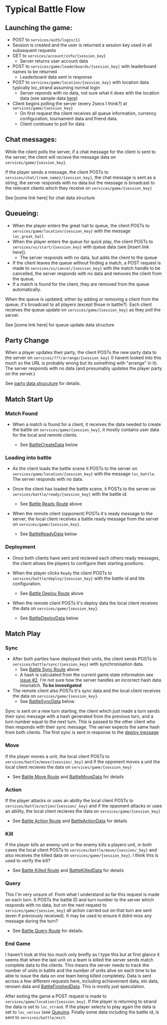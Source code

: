 # Typical Battle Flow

## Launching the game:
- POST to `services/auth/login/11`
- Session is created and the user is returned a session key used in all subsequent requests
- GET to `services/account/info/{session_key}`
  - Server returns user account data
- POST to `services/game/leaderboards/{session_key}` with leaderboard names to be returned
  - Leaderboard data sent in response
- POST to `services/game/location/{session_key}` with location data typically loc_strand assuming normal login
  - Server reponds with no data, not sure what it does with the location data (see sample data [here](../data/first.json))
- Client begins polling the server (every 2secs I think?) at `services/game/{session_key}`
  - On first request the client receives all queue information, currency configuration, tournament data and friend data.
  - Client continues to poll for data

## Chat messages:
While the client polls the server, if a chat message for the client is sent to the server, the client will recieve the message data on `services/game/{session_key}`.


If the player sends a message, the client POSTs to `services/chat/{room_name}/{session_key}`, the chat message is sent as a string; the server responds with no data but the message is broadcast to the relevant clients which they receive on `services/game/{session_key}`

See [some link here] for chat data structure

## Queueing:

- When the player enters the great hall to queue, the client POSTs to `services/game/location/{session_key}` with the message `loc_great_hall`
- When the player enters the queue for quick play, the client POSTs to `services/vs/start/{session_key}` with queue data (see [insert link here]).
  - The server responds with no data, but adds the client to the queue
- If the client leaves the queue without finding a match, a POST request is made to `services/vs/cancel/{session_key}` with the match handle to be cancelled, the server responds with no data and removes the client from the queue.
- If a match is found for the client, they are removed from the queue automatically.

When the queue is updated; either by adding or removing a client from the queue; it's broadcast to all players (except those in battle?). Each client receives the queue update on `services/game/{session_key}` as they poll the server.

See [some link here] for queue update data structure

## Party Change
When a player updates their party, the client POSTs the new party data to the server on `services/???/arrange/{session_key}` (I havent looked into this much so the URL is probably wrong but its something with "arrange" in it). The server responds with no data (and presumably updates the player party on the server.)

See [party data strucuture](./dataStructures.md#party) for details.

## Match Start Up

### Match Found
- When a match is found for a client, it receives the data needed to create the battle on `services/game/{session_key}`, it mostly contains user data for the local and remote clients. 

  - See [BattleCreateData](./dataStructures.md#battlecreatedata) below

### Loading into battle
- As the client loads the battle scene it POSTs to the server on `services/game/location/{session_key}` with the message `loc_battle`. The server responds with no data.

- Once the client has loaded the battle scene, it POSTs to the server on `services/battle/ready/{session_key}` with the battle id. 
  - See [Battle Ready Route](./serverEndpoints.md#battle-ready-route) above

- When the remote client (opponent) POSTs it's ready message to the server, the local client receives a battle ready message from the server on `services/game/{session_key}`.
  - See [BattleReadyData](./dataStructures.md#battlereadydata) below

### Deployment
- Once both clients have sent and recieved each others ready messages, the client allows the players to configure their starting positions.

- When the player clicks `Ready` the client POSTs to `services/battle/deploy/{session_key}` with the battle id and tile configuration.
  - See [Battle Deploy Route](./serverEndpoints.md#battle-deploy-route) above

- When the remote client POSTs it's deploy data the local client receives the data on `services/game/{session_key}`.
  - See [BattleDeployData](./dataStructures.md#battledeploydata) below


## Match Play
### Sync
- After both parties have deployed their units, the client sends POSTs to `services/battle/sync/{session_key}` with synchronisation data.
  - See [Battle Sync Route](./serverEndpoints.md#battle-sync-route) above
  - A hash is calculated from the current game state information see [issue #2](https://github.com/Pieloaf/BSF-Custom-Server/issues/2). I'm not sure how the server handles an incorrect hash data mismatch. **To be investigated**
- The remote client also POSTs it's sync data and the local client receives the data on `services/game/{session_key}`.
  - See [BattleSyncData](./dataStructures.md#battlesyncdata) below

Sync is sent on a new turn starting, the client which just made a turn sends their sync message with a hash generated from the previous turn, and a turn number equal to the next turn. This is passed to the other client who then responds with their sync message. The server expects the same hash from both clients. The first sync is sent in response to the [deploy message](#deployment)
### Move
If the player moves a unit, the local client POSTs to `services/battle/move/{session/_key}` and if the opponent moves a unit the local client recieves the data on `services/game/{session_key}`
  - See [Battle Move Route](./serverEndpoints.md#battle-move-route) and [BattleMoveData](./dataStructures.md#battlemovedata) for details
### Action 
If the player attacks or uses an ability the local client POSTs to `services/battle/action/{session/_key}` and if the opponent attacks or uses an ability, the local client recieves the data on `services/game/{session_key}`
  - See [Battle Action Route](./serverEndpoints.md#battle-action-route) and [BattleActionData](./dataStructures.md#battleactiondata) for details
### Kill
If the player kills an enemy unit or the enemy kills a players unit, in both cases the local client POSTs to `services/battle/move/{session/_key}` and also receives the killed data on `services/game/{session_key}`. I think this is used to verify the kill?
  - See [Battle Killed Route](./serverEndpoints.md#battle-killed-route) and [BattleKilledData](./dataStructures.md#battlekilleddata) for details
### Query
This I'm very unsure of. From what I understand so far this request is made on each turn. It POSTs the battle ID and turn number to the server which responds with no data, but on the next request to `services/game/{session_key}` all action carried out on that turn are sent (even if previously received). It may be used to ensure it didnt miss any message during the turn?
  - See [Battle Query Route](./serverEndpoints.md#battle-query-route) for details.
### End Game
I haven't look at this too much only breifly as I type this but at first glance it seems that when the last unit on a team is killed the server sends match complete data to the clients. This means the server needs to track the number of units in battle and the number of units alive on each time to be able to issue the data on one team being killed completely. Data is sent across a few different requests here, including achievement data, elo data, renown data and [BattleFinishedData](./dataStructures.md#wip). This is mostly just speculation.

After exiting the game a POST request is made to `services/game/location/{session_key}`. If the player is returning to strand the data is set to `loc_strand`. If the player selects to play again the data is set to `loc_versus` (see [Queuing](#queueing). Finally some data including the battle id, is sent to `services/battle/exit`.
